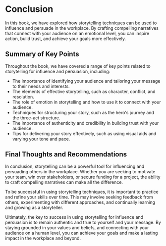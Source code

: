 # Conclusion

In this book, we have explored how storytelling techniques can be used to influence and persuade in the workplace. By crafting compelling narratives that connect with your audience on an emotional level, you can inspire action, build trust, and achieve your goals more effectively.

Summary of Key Points
---------------------

Throughout the book, we have covered a range of key points related to storytelling for influence and persuasion, including:

* The importance of identifying your audience and tailoring your message to their needs and interests.
* The elements of effective storytelling, such as character, conflict, and resolution.
* The role of emotion in storytelling and how to use it to connect with your audience.
* Techniques for structuring your story, such as the hero's journey and the three-act structure.
* The importance of authenticity and credibility in building trust with your audience.
* Tips for delivering your story effectively, such as using visual aids and varying your tone and pace.

Final Thoughts and Recommendations
----------------------------------

In conclusion, storytelling can be a powerful tool for influencing and persuading others in the workplace. Whether you are seeking to motivate your team, win over stakeholders, or secure funding for a project, the ability to craft compelling narratives can make all the difference.

To be successful in using storytelling techniques, it is important to practice and refine your skills over time. This may involve seeking feedback from others, experimenting with different approaches, and continually learning and growing as a storyteller.

Ultimately, the key to success in using storytelling for influence and persuasion is to remain authentic and true to yourself and your message. By staying grounded in your values and beliefs, and connecting with your audience on a human level, you can achieve your goals and make a lasting impact in the workplace and beyond.